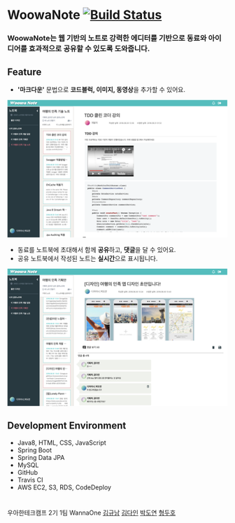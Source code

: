 # WoowaNote [![Build Status](https://travis-ci.org/wwh-techcamp-2018/team1-WannaOne.svg?branch=develop)](https://travis-ci.org/wwh-techcamp-2018/team1-WannaOne)

### **WoowaNote**는 웹 기반의 노트로 강력한 에디터를 기반으로 동료와 아이디어를 효과적으로 공유할 수 있도록 도와줍니다.
  
## Feature
- **'마크다운'** 문법으로 **코드블럭, 이미지, 동영상**을 추가할 수 있어요.
  
![woowanote](./proposal/images/readme-woowanote1.png)
- 동료를 노트북에 초대해서 함께 **공유**하고, **댓글**을 달 수 있어요.
- 공유 노트북에서 작성된 노트는 **실시간**으로 표시됩니다.
    
![woowanote](./proposal/images/readme-woowanote2.png)
  
## Development Environment
- Java8, HTML, CSS, JavaScript
- Spring Boot
- Spring Data JPA
- MySQL
- GitHub
- Travis CI
- AWS EC2, S3, RDS, CodeDeploy
  
#
우아한테크캠프 2기 1팀 WannaOne [김규남](https://github.com/tramyu) [김다인](https://github.com/dain7672) [박도연](https://github.com/doooyeon) [형두호](https://github.com/dooho-h)